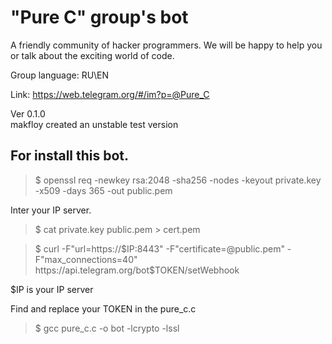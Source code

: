 # "Pure C" group's bot

A friendly community of hacker programmers. We will be happy to help you or talk about the exciting world of code.

Group language: RU\EN

Link: https://web.telegram.org/#/im?p=@Pure_C

Ver 0.1.0         
makfloy created an unstable test version

## For install this bot.

>$ openssl req -newkey rsa:2048 -sha256 -nodes -keyout private.key -x509 -days 365 -out public.pem

Inter your IP server.

>$ cat private.key public.pem > cert.pem

>$ curl  -F"url=https://$IP:8443" -F"certificate=@public.pem" -F"max_connections=40" https://api.telegram.org/bot$TOKEN/setWebhook

$IP is your IP server

Find and replace your TOKEN in the pure_c.c

>$ gcc pure_c.c -o bot -lcrypto -lssl

